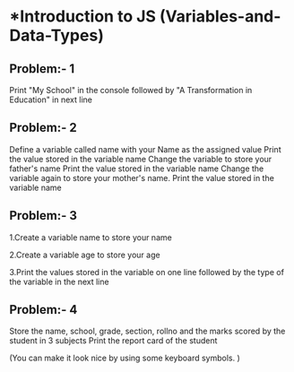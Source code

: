 # *Introduction to JS (Variables-and-Data-Types)
## Problem:- 1  
Print "My School" in the console followed by "A Transformation in Education" in next line
## Problem:- 2 
Define a variable called name with your Name as the assigned value
Print the value stored in the variable name
Change the variable to store your father's name
Print the value stored in the variable name
Change the variable again to store your mother's name.
Print the value stored in the variable name
## Problem:- 3 
1.Create a variable name to store your name

2.Create a variable age to store your age

3.Print the values stored in the variable on one line followed by the type of the variable in the next line


## Problem:- 4
Store the name, school, grade, section, rollno and the marks scored by the student in 3 subjects
Print the report card of the student 

(You can make it look nice by using some keyboard symbols. )
